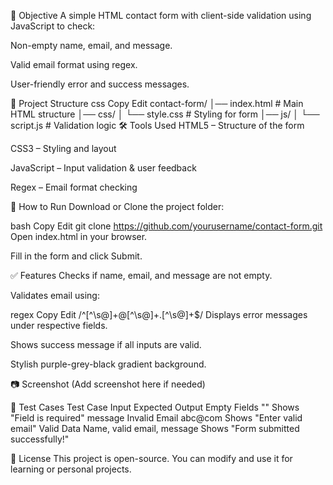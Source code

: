 📌 Objective
A simple HTML contact form with client-side validation using JavaScript to check:

Non-empty name, email, and message.

Valid email format using regex.

User-friendly error and success messages.

📂 Project Structure
css
Copy
Edit
contact-form/
│── index.html        # Main HTML structure
│── css/
│   └── style.css     # Styling for form
│── js/
│   └── script.js     # Validation logic
🛠 Tools Used
HTML5 – Structure of the form

CSS3 – Styling and layout

JavaScript – Input validation & user feedback

Regex – Email format checking

🚀 How to Run
Download or Clone the project folder:

bash
Copy
Edit
git clone https://github.com/yourusername/contact-form.git
Open index.html in your browser.

Fill in the form and click Submit.

✅ Features
Checks if name, email, and message are not empty.

Validates email using:

regex
Copy
Edit
/^[^\s@]+@[^\s@]+\.[^\s@]+$/
Displays error messages under respective fields.

Shows success message if all inputs are valid.

Stylish purple-grey-black gradient background.

📷 Screenshot
(Add screenshot here if needed)

🧪 Test Cases
Test Case	Input	Expected Output
Empty Fields	""	Shows "Field is required" message
Invalid Email	abc@com	Shows "Enter valid email"
Valid Data	Name, valid email, message	Shows "Form submitted successfully!"

📄 License
This project is open-source. You can modify and use it for learning or personal projects.
